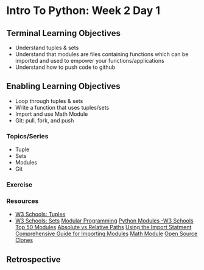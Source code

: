 # Intro To Python: Week 2 Day 1

## Terminal Learning Objectives
- Understand tuples & sets
- Understand that modules are files containing functions which can be imported and used to empower your functions/applications
- Understand how to push code to github

## Enabling Learning Objectives
- Loop through tuples & sets
- Write a function that uses tuples/sets
- Import and use Math Module
- Git: pull, fork, and push 

### Topics/Series
- Tuple
- Sets
- Modules
- Git

### Exercise

### Resources
- [W3 Schools: Tuples](https://www.w3schools.com/python/python_tuples.asp)
- [W3 Schools: Sets](https://www.w3schools.com/python/python_sets.asp)
[Modular Programming](https://www.tiny.cloud/blog/modular-programming-principle/)
[Python Modules -W3 Schools](https://www.w3schools.com/python/python_modules.asp)
[Top 50 Modules](https://catswhocode.com/python-modules-list/)
[Absolute vs Relative Paths](https://askanydifference.com/difference-between-absolute-and-relative-path/)
[Using the Import Statment](https://csatlas.com/python-import-file-module/)
[Comprehensive Guide for Importing Modules](https://chrisyeh96.github.io/2017/08/08/definitive-guide-python-imports.html)
[Math Module](https://docs.python.org/3/library/math.html#module-math)
[Open Source Clones](https://awesomeopensource.com/projects/clone)

## Retrospective